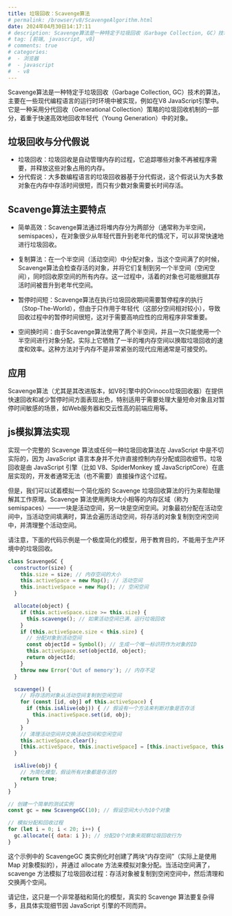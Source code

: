 ```yaml
---
title: 垃圾回收：Scavenge算法
# permalink: /browser/v8/ScavengeAlgorithm.html
date: 2024年04月30日14:17:11
# description: Scavenge算法是一种特定于垃圾回收（Garbage Collection, GC）技术的算法，主要在一些现代编程语言的运行时环境中被实现，例如在V8 JavaScript引擎中。它是一种采用分代回收（Generational Collection）策略的垃圾回收机制的一部分，着重于快速高效地回收年轻代（Young Generation）中的对象。
# tag: [前端, javascript, v8]
# comments: true
# categories: 
#  - 浏览器
#  - javascript
#  - v8
---
```


Scavenge算法是一种特定于垃圾回收（Garbage Collection, GC）技术的算法，主要在一些现代编程语言的运行时环境中被实现，例如在V8 JavaScript引擎中。它是一种采用分代回收（Generational Collection）策略的垃圾回收机制的一部分，着重于快速高效地回收年轻代（Young Generation）中的对象。

## 垃圾回收与分代假说

- 垃圾回收：垃圾回收是自动管理内存的过程，它追踪哪些对象不再被程序需要，并释放这些对象占用的内存。
- 分代假说：大多数编程语言的垃圾回收器基于分代假说，这个假说认为大多数对象在内存中存活时间很短，而只有少数对象需要长时间存活。

## Scavenge算法主要特点

- 简单高效：Scavenge算法通过将堆内存分为两部分（通常称为半空间，semispaces），在对象很少从年轻代晋升到老年代的情况下，可以非常快速地进行垃圾回收。

- 复制算法：在一个半空间（活动空间）中分配对象，当这个空间满了的时候，Scavenge算法会检查存活的对象，并将它们复制到另一个半空间（空闲空间），同时回收原空间的所有内存。这一过程中，活着的对象也可能根据其存活时间被晋升到老年代空间。

- 暂停时间短：Scavenge算法在执行垃圾回收期间需要暂停程序的执行（Stop-The-World），但由于只作用于年轻代（这部分空间相对较小），导致回收过程中的暂停时间很短，这对于需要高响应性的应用程序非常重要。

- 空间换时间：由于Scavenge算法使用了两个半空间，并且一次只能使用一个半空间进行对象分配，实际上它牺牲了一半的堆内存空间以换取垃圾回收的速度和效率。这种方法对于内存不是非常紧张的现代应用通常是可接受的。

## 应用

Scavenge算法（尤其是其改进版本，如V8引擎中的Orinoco垃圾回收器）在提供快速回收和减少暂停时间方面表现出色，特别适用于需要处理大量短命对象且对暂停时间敏感的场景，如Web服务器和交云性高的前端应用等。

## js模拟算法实现

实现一个完整的 Scavenge 算法或任何一种垃圾回收算法在 JavaScript 中是不切实际的，因为 JavaScript 语言本身并不允许直接控制内存分配或回收细节。垃圾回收是由 JavaScript 引擎（比如 V8、SpiderMonkey 或 JavaScriptCore）在底层实现的，开发者通常无法（也不需要）直接操作这个过程。

但是，我们可以试着模拟一个简化版的 Scavenge 垃圾回收算法的行为来帮助理解其工作原理。Scavenge 算法使用两块大小相等的内存区域（称为 semispaces）——一块是活动空间，另一块是空闲空间。对象最初分配在活动空间中，当活动空间填满时，算法会遍历活动空间，将存活的对象复制到空闲空间中，并清理整个活动空间。

请注意，下面的代码示例是一个极度简化的模型，用于教育目的，不能用于生产环境中的垃圾回收。

```js
class ScavengeGC {
  constructor(size) {
    this.size = size; // 内存空间的大小
    this.activeSpace = new Map(); // 活动空间
    this.inactiveSpace = new Map(); // 空闲空间
  }

  allocate(object) {
    if (this.activeSpace.size >= this.size) {
      this.scavenge(); // 如果活动空间已满，运行垃圾回收
    }
    if (this.activeSpace.size < this.size) {
      // 分配对象到活动空间
      const objectId = Symbol(); // 生成一个唯一标识符作为对象的ID
      this.activeSpace.set(objectId, object);
      return objectId;
    }
    throw new Error('Out of memory'); // 内存不足
  }

  scavenge() {
    // 将存活的对象从活动空间复制到空闲空间
    for (const [id, obj] of this.activeSpace) {
      if (this.isAlive(obj)) { // 假设有一个方法来判断对象是否存活
        this.inactiveSpace.set(id, obj);
      }
    }
    // 清理活动空间并交换活动空间和空闲空间
    this.activeSpace.clear();
    [this.activeSpace, this.inactiveSpace] = [this.inactiveSpace, this.activeSpace];
  }

  isAlive(obj) {
    // 为简化模型，假设所有对象都是存活的
    return true;
  }
}

// 创建一个简单的测试实例
const gc = new ScavengeGC(10); // 假设空间大小为10个对象

// 模拟分配和回收过程
for (let i = 0; i < 20; i++) {
  gc.allocate({ data: i }); // 分配20个对象来观察垃圾回收行为
}
```

这个示例中的 ScavengeGC 类实例化时创建了两块“内存空间”（实际上是使用 Map 对象模拟的），并通过 allocate 方法来模拟对象分配。当活动空间满了，scavenge 方法模拟了垃圾回收过程：存活对象被复制到空闲空间中，然后清理和交换两个空间。

请记住，这只是一个非常基础和简化的模型，真实的 Scavenge 算法要复杂得多，且具体实现细节因 JavaScript 引擎的不同而异。
